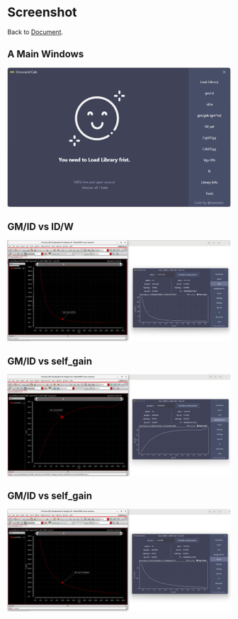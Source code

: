 # Screenshot

Back to [Document](Readme.md).


## A Main Windows
![Main Windows](./img/MainWindows.png)

## GM/ID vs ID/W
![Main Windows](./img/gm_id_id_w.png)

## GM/ID vs self_gain
![Main Windows](./img/gm_id_self_gain.png)

## GM/ID vs self_gain
![Main Windows](./img/gm_id_vsat.png)
